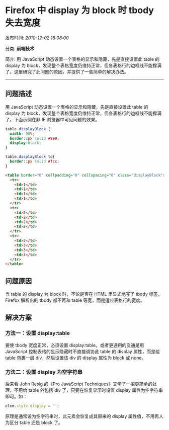 # Firefox 中 display 为 block 时 tbody 失去宽度

发布时间: *2010-12-02 18:08:00*

分类: __前端技术__

简介: 用 JavaScript 动态设置一个表格的显示和隐藏，先是直接设置此 table 的 display 为 block，发现整个表格宽度仍维持正常，但各表格行的边框线不能撑满了。这里研究了此问题的原因，并提供了一些简单的解决办法。

---

## 问题描述

用 JavaScript 动态设置一个表格的显示和隐藏，先是直接设置此 table 的 display 为 block，发现整个表格宽度仍维持正常，但各表格行的边框线不能撑满了。下面示例在非 IE 浏览器中可见问题的效果。

```css
table.displayBlock { 
  width: 90%; 
  border:2px solid #999; 
  display:block; 
}

table.displayBlock td{ 
  border:1px solid #fcc; 
}
```

```html
<table border="0" cellpadding="0" cellspacing="0" class="displayBlock"> 
  <tr> 
    <td>1</td> 
    <td>1</td> 
    <td>1</td> 
    <td>1</td> 
  </tr> 
  <tr> 
    <td>2</td> 
    <td>2</td> 
    <td>2</td> 
    <td>2</td> 
  </tr> 
  <tr> 
    <td>3</td> 
    <td>3</td> 
    <td>3</td> 
    <td>3</td> 
  </tr> 
</table>
```

## 问题原因

当 table 的 display 为 block 时，不论是否在 HTML 里显式地写了 tbody 标签，Firefox 解析出的 tbody 都不再和 table 等宽，而是适应表格行的宽度。

## 解决方案

### 方法一：设置 display:table

要使 tbody 宽度正常，必须设置 display:table。或者更通用的变通是用 JavaScript 控制表格的显示隐藏时不直接调协此 table 的 display 属性，而是给 table 包裹一层 div，然后设置该 div 的 display 属性为 block 或 none。

### 方法二：设置 display 为空字符串

后来看 John Resig 的《Pro JavaScript Techniques》又学了一招更简单的处理，不用给 table 外包括 div 了，只要在恢复显示时设置 display 属性为空字符串即可。如：

```javascript
elem.style.display = '';
```

原理是通常设为空字符串时，此元素会恢复成其原来的 display 属性值，不用再人为区分 table 还是 block 了。